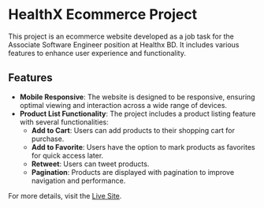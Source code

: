 # HealthX Ecommerce Project

This project is an ecommerce website developed as a job task for the Associate Software Engineer position at Healthx BD. It includes various features to enhance user experience and functionality.

## Features

- **Mobile Responsive**: The website is designed to be responsive, ensuring optimal viewing and interaction across a wide range of devices.
- **Product List Functionality**: The project includes a product listing feature with several functionalities:
  - **Add to Cart**: Users can add products to their shopping cart for purchase.
  - **Add to Favorite**: Users have the option to mark products as favorites for quick access later.
  - **Retweet**: Users can tweet products.
  - **Pagination**: Products are displayed with pagination to improve navigation and performance.

For more details, visit the [Live Site](https://healthxtask.netlify.app/).
